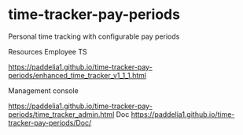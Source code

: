 # time-tracker-pay-periods
Personal time tracking with configurable pay periods

Resources
Employee TS

https://paddelia1.github.io/time-tracker-pay-periods/enhanced_time_tracker_v1_1_1.html

Management console

https://paddelia1.github.io/time-tracker-pay-periods/time_tracker_admin.html
Doc
https://paddelia1.github.io/time-tracker-pay-periods/Doc/
